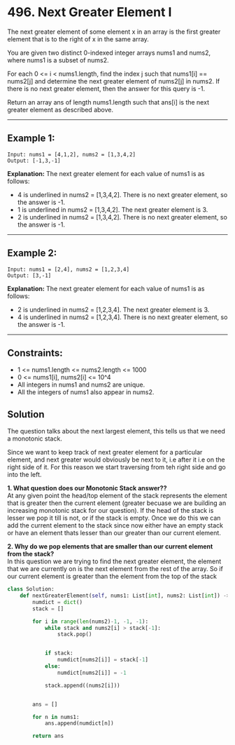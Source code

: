 # 496. Next Greater Element I

The next greater element of some element x in an array is the first greater
element that is to the right of x in the same array.

You are given two distinct 0-indexed integer arrays nums1 and nums2, where nums1
is a subset of nums2.

For each 0 <= i < nums1.length, find the index j such that nums1[i] == nums2[j]
and determine the next greater element of nums2[j] in nums2. If there is no next
greater element, then the answer for this query is -1.

Return an array ans of length nums1.length such that ans[i] is the next greater
element as described above.

---

## Example 1:

```
Input: nums1 = [4,1,2], nums2 = [1,3,4,2]
Output: [-1,3,-1]
```

**Explanation:** The next greater element for each value of nums1 is as follows:

- 4 is underlined in nums2 = [1,3,4,2]. There is no next greater element, so the
  answer is -1.
- 1 is underlined in nums2 = [1,3,4,2]. The next greater element is 3.
- 2 is underlined in nums2 = [1,3,4,2]. There is no next greater element, so the
  answer is -1.

---

## Example 2:

```
Input: nums1 = [2,4], nums2 = [1,2,3,4]
Output: [3,-1]
```

**Explanation:** The next greater element for each value of nums1 is as follows:

- 2 is underlined in nums2 = [1,2,3,4]. The next greater element is 3.
- 4 is underlined in nums2 = [1,2,3,4]. There is no next greater element, so the
  answer is -1.

---

## Constraints:

- 1 <= nums1.length <= nums2.length <= 1000
- 0 <= nums1[i], nums2[i] <= 10^4
- All integers in nums1 and nums2 are unique.
- All the integers of nums1 also appear in nums2.

## Solution

The question talks about the next largest element, this tells us that we need a
monotonic stack.

Since we want to keep track of next greater element for a particular element,
and next greater would obviously be next to it, i.e after it i.e on the right
side of it. For this reason we start traversing from teh right side and go into
the left.

**1. What question does our Monotonic Stack answer??** <br> At any given point
the head/top element of the stack represents the element that is greater then
the current element (greater becuase we are building an increasing monotonic
stack for our question). If the head of the stack is lesser we pop it till is
not, or if the stack is empty. Once we do this we can add the current element to
the stack since now either have an empty stack or have an element thats lesser
than our greater than our current element.

**2. Why do we pop elements that are smaller than our current element from the
stack?**<br> In this question we are trying to find the next greater element,
the element that we are currently on is the next element from the rest of the
array. So if our current element is greater than the element from the top of the
stack

```python
class Solution:
    def nextGreaterElement(self, nums1: List[int], nums2: List[int]) -> List[int]:
        numdict = dict()
        stack = []

        for i in range(len(nums2)-1, -1, -1):
            while stack and nums2[i] > stack[-1]:
                stack.pop()


            if stack:
                numdict[nums2[i]] = stack[-1]
            else:
                numdict[nums2[i]] = -1

            stack.append((nums2[i]))


        ans = []

        for n in nums1:
            ans.append(numdict[n])

        return ans
```
